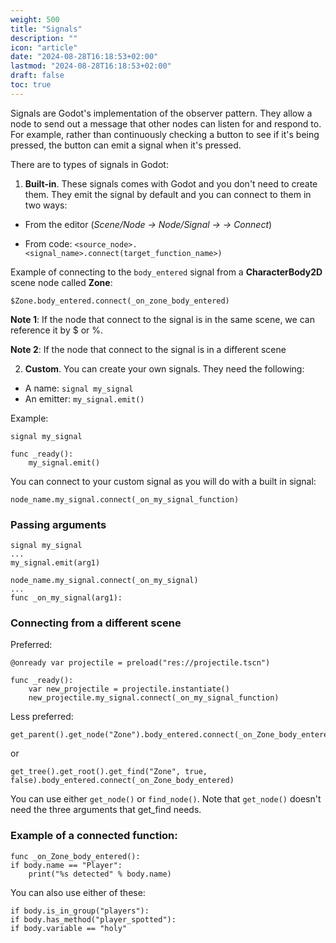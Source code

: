 ```yaml
---
weight: 500
title: "Signals"
description: ""
icon: "article"
date: "2024-08-28T16:18:53+02:00"
lastmod: "2024-08-28T16:18:53+02:00"
draft: false
toc: true
---
```


Signals are Godot's implementation of the observer pattern. They allow a node to send out a message that other nodes can listen for and respond to. For example, rather than continuously checking a button to see if it's being pressed, the button can emit a signal when it's pressed.

There are to types of signals in Godot:


1. **Built-in**. These signals comes with Godot and you don't need to create them. They emit the signal by default and you can connect to them in two ways:

- From the editor (*Scene/Node -> Node/Signal -> <signal> -> Connect*)

- From code: `<source_node>.<signal_name>.connect(target_function_name>)`

Example of connecting to the `body_entered` signal from a **CharacterBody2D** scene node called **Zone**:

`$Zone.body_entered.connect(_on_zone_body_entered)`

**Note 1**: If the node that connect to the signal is in the same scene, we can reference it by $ or %.

**Note 2**: If the node that connect to the signal is in a different scene 


2. **Custom**. You can create your own signals. They need the following:

- A name: `signal my_signal`
- An emitter: `my_signal.emit()`

Example:

```gdscript
signal my_signal

func _ready():
	my_signal.emit()
```

You can connect to your custom signal as you will do with a built in signal:
```gdscript
node_name.my_signal.connect(_on_my_signal_function)
```

### Passing arguments
```gdscript
signal my_signal
...
my_signal.emit(arg1)
```
```gdscript
node_name.my_signal.connect(_on_my_signal)
...
func _on_my_signal(arg1):
```


### Connecting from a different scene

Preferred:

```gdscript
@onready var projectile = preload("res://projectile.tscn")

func _ready():
	var new_projectile = projectile.instantiate()
	new_projectile.my_signal.connect(_on_my_signal_function)
```
Less preferred:

```gdscript
get_parent().get_node("Zone").body_entered.connect(_on_Zone_body_entered)
```
or
```gdscript
get_tree().get_root().get_find("Zone", true, false).body_entered.connect(_on_Zone_body_entered)
```
You can use either `get_node()` or `find_node()`. Note that `get_node()` doesn't need the three arguments that get_find needs.

### Example of a connected function:

```gdscript
func _on_Zone_body_entered():
if body.name == "Player":
	print("%s detected" % body.name)
```
You can also use either of these:

```gdscript
if body.is_in_group("players"):
if body.has_method("player_spotted"):
if body.variable == "holy"
```
